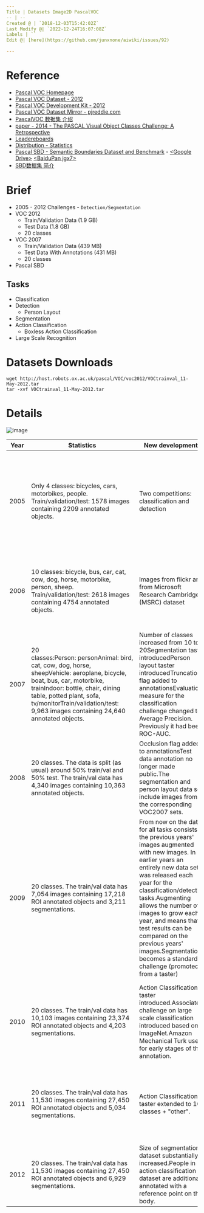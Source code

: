 ```yaml
---
Title | Datasets Image2D PascalVOC
-- | --
Created @ | `2018-12-03T15:42:02Z`
Last Modify @| `2022-12-24T16:07:08Z`
Labels | ``
Edit @| [here](https://github.com/junxnone/aiwiki/issues/92)

---
```

# Reference

- [Pascal VOC Homepage](http://host.robots.ox.ac.uk/pascal/VOC/) 
- [Pascal VOC Dataset - 2012](http://host.robots.ox.ac.uk/pascal/VOC/index.html)
- [Pascal VOC Development Kit - 2012](http://host.robots.ox.ac.uk/pascal/VOC/voc2012/htmldoc/devkit_doc.html)
- [Pascal VOC Dataset Mirror - pjreddie.com](https://pjreddie.com/projects/pascal-voc-dataset-mirror/)
- [PascalVOC 数据集 介绍](https://blog.csdn.net/weixin_39679367/article/details/80932532)
- [paper - 2014 - The PASCAL Visual Object Classes Challenge: A Retrospective](http://host.robots.ox.ac.uk/pascal/VOC/pubs/everingham15.pdf)
- [Leadereboards](http://host.robots.ox.ac.uk:8080/leaderboard/main_bootstrap.php)
- [Distribution - Statistics](http://host.robots.ox.ac.uk/pascal/VOC/voc2012/dbstats.html)
- [Pascal SBD - Semantic Boundaries Dataset and Benchmark](http://home.bharathh.info/pubs/codes/SBD/download.html)  -  [\<Google Drive\>](https://drive.google.com/file/d/1EQSKo5n2obj7tW8RytYTJ-eEYbXqtUXE/view) [\<BaiduPan jgx7\>](https://pan.baidu.com/s/1-kYEZtOo99VJGHrKlOK5dQ)
- [SBD数据集 简介](https://blog.csdn.net/zz2230633069/article/details/89335205)

# Brief
- 2005 - 2012 Challenges - `Detection/Segmentation`
- VOC 2012
  - Train/Validation Data (1.9 GB)
  - Test Data (1.8 GB)
  - 20 classes
- VOC 2007
  - Train/Validation Data (439 MB)
  - Test Data With Annotations (431 MB)
  - 20 classes
- Pascal SBD


## Tasks
- Classification
- Detection
  - Person Layout
- Segmentation
- Action Classification
  - Boxless Action Classification
- Large Scale Recognition

# Datasets Downloads

```
wget http://host.robots.ox.ac.uk/pascal/VOC/voc2012/VOCtrainval_11-May-2012.tar
tar -xvf VOCtrainval_11-May-2012.tar
```

# Details

![image](https://user-images.githubusercontent.com/2216970/134837794-153db45d-de53-4fdc-8c03-ba68c4cf4d11.png)


Year | Statistics | New developments | Notes
-- | -- | -- | --
2005 | Only 4 classes: bicycles, cars, motorbikes, people. Train/validation/test: 1578 images containing 2209 annotated objects. | Two competitions: classification and detection | Images were largely taken from exising public datasets, and were not as challenging as the flickr images subsequently used. This dataset is obsolete.
2006 | 10 classes: bicycle, bus, car, cat, cow, dog, horse, motorbike, person, sheep. Train/validation/test: 2618 images containing 4754 annotated objects. | Images from flickr and from Microsoft Research Cambridge (MSRC) dataset | The MSRC images were easier than flickr as the photos often concentrated on the object of interest. This dataset is obsolete.
2007 | 20 classes:Person: personAnimal: bird, cat, cow, dog, horse, sheepVehicle: aeroplane, bicycle, boat, bus, car, motorbike, trainIndoor: bottle, chair, dining table, potted plant, sofa, tv/monitorTrain/validation/test: 9,963 images containing 24,640 annotated objects. | Number of classes increased from 10 to 20Segmentation taster introducedPerson layout taster introducedTruncation flag added to annotationsEvaluation measure for the classification challenge changed to Average Precision. Previously it had been ROC-AUC. | This year established the 20 classes, and these have been fixed since then. This was the final year that annotation was released for the testing data.
2008 | 20 classes. The data is split (as usual) around 50% train/val and 50% test. The train/val data has 4,340 images containing 10,363 annotated objects. | Occlusion flag added to annotationsTest data annotation no longer made public.The segmentation and person layout data sets include images from the corresponding VOC2007 sets. |  
2009 | 20 classes. The train/val data has 7,054 images containing 17,218 ROI annotated objects and 3,211 segmentations. | From now on the data for all tasks consists of the previous years' images augmented with new images. In earlier years an entirely new data set was released each year for the classification/detection tasks.Augmenting allows the number of images to grow each year, and means that test results can be compared on the previous years' images.Segmentation becomes a standard challenge (promoted from a taster) | No difficult flags were provided for the additional images (an omission).Test data annotation not made public.
2010 | 20 classes. The train/val data has 10,103 images containing 23,374 ROI annotated objects and 4,203 segmentations. | Action Classification taster introduced.Associated challenge on large scale classification introduced based on ImageNet.Amazon Mechanical Turk used for early stages of the annotation. | Method of computing AP changed. Now uses all data points rather than TREC style sampling.Test data annotation not made public.
2011 | 20 classes. The train/val data has 11,530 images containing 27,450 ROI annotated objects and 5,034 segmentations. | Action Classification taster extended to 10 classes + "other". | Layout annotation is now not "complete": only people are annotated and some people may be unannotated.
2012 | 20 classes. The train/val data has 11,530 images containing 27,450 ROI annotated objects and 6,929 segmentations. | Size of segmentation dataset substantially increased.People in action classification dataset are additionally annotated with a reference point on the body. | Datasets for classification, detection and person layout are the same as VOC2011.

